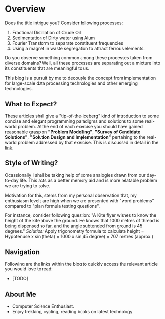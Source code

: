 # Overview

Does the title intrigue you?
Consider following processes:
1. Fractional Distillation of Crude Oil
2. Sedimentation of Dirty water using Alum
3. Fourier Transform to separate constituent frequencies
4. Using a magnet in waste segregation to attract ferrous elements.

Do you observe something common among these processes taken from diverse domains?
Well, all these processes are separating out a mixture into its constituents that are meaningful to us.

This blog is a pursuit by me to decouple the concept from implementation for large-scale data processing technologies and other emerging technologies.

## What to Expect?

These articles shall give a "tip-of-the-iceberg" kind of introduction to some concise and elegant programming paradigms and solutions to some real-world problem. At the end of each exercise you should have gained reasonable grasp on **"Problem Modelling"**, **"Survey of Candidate Solutions"**, **"Solution Design and Implementation"** pertaining to the real-world problem addressed by that exercise. This is discussed in detail in the [link](articles/phases-of-prob-solve.md).

## Style of Writing?

Ocassionally I shall be taking help of some analogies drawn from our day-to-day life. This acts as a better memory aid and is more relatable problem we are trying to solve.

Motivation for this, stems from my personal observation that, my enthusiasm levels are high when we are presented with "word problems" compared to "plain formula testing questions".

For instance, consider following question: "A Kite flyer wishes to know the height of the kite above the ground. He knows that 1000 metres of thread is being dispensed so far, and the angle subtended from ground is 45 degrees."
*Solution:* Apply trigonometry formula to calculate height
= Hypotenuse x sin (theta)
= 1000 x sin(45 degree)
= 707 metres (approx.)

## Navigation

Following are the links within the blog to quickly access the relevant article you would love to read:

   - [TODO]

## About Me
   - Computer Science Enthusiast.
   - Enjoy trekking, cycling, reading books on latest technology

